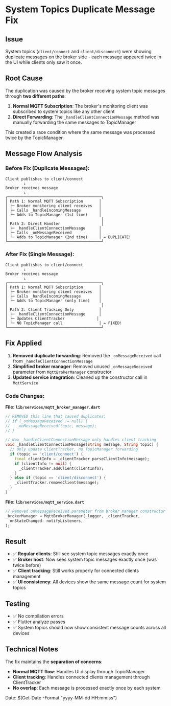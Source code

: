 # System Topics Duplicate Message Fix

## Issue
System topics (`client/connect` and `client/disconnect`) were showing duplicate messages on the broker side - each message appeared twice in the UI while clients only saw it once.

## Root Cause
The duplication was caused by the broker receiving system topic messages through **two different paths**:

1. **Normal MQTT Subscription**: The broker's monitoring client was subscribed to system topics like any other client
2. **Direct Forwarding**: The `_handleClientConnectionMessage` method was manually forwarding the same messages to TopicManager

This created a race condition where the same message was processed twice by the TopicManager.

## Message Flow Analysis

### Before Fix (Duplicate Messages):
```
Client publishes to client/connect
        ↓
Broker receives message
        ↓
┌─────────────────────────────────────────┐
│ Path 1: Normal MQTT Subscription       │
│ ├─ Broker monitoring client receives   │
│ ├─ Calls _handleIncomingMessage        │
│ └─ Adds to TopicManager (1st time)     │
│                                         │
│ Path 2: Direct Handler                  │
│ ├─ _handleClientConnectionMessage      │
│ ├─ Calls _onMessageReceived            │
│ └─ Adds to TopicManager (2nd time)     │ ← DUPLICATE!
└─────────────────────────────────────────┘
```

### After Fix (Single Message):
```
Client publishes to client/connect
        ↓
Broker receives message
        ↓
┌─────────────────────────────────────────┐
│ Path 1: Normal MQTT Subscription       │
│ ├─ Broker monitoring client receives   │
│ ├─ Calls _handleIncomingMessage        │
│ └─ Adds to TopicManager (only time)    │
│                                         │
│ Path 2: Client Tracking Only           │
│ ├─ _handleClientConnectionMessage      │
│ ├─ Updates ClientTracker              │
│ └─ NO TopicManager call                │ ← FIXED!
└─────────────────────────────────────────┘
```

## Fix Applied
1. **Removed duplicate forwarding**: Removed the `_onMessageReceived` call from `_handleClientConnectionMessage`
2. **Simplified broker manager**: Removed unused `_onMessageReceived` parameter from `MqttBrokerManager` constructor
3. **Updated service integration**: Cleaned up the constructor call in `MqttService`

### Code Changes:

**File: `lib/services/mqtt_broker_manager.dart`**
```dart
// REMOVED this line that caused duplicates:
// if (_onMessageReceived != null) {
//   _onMessageReceived(topic, message);
// }

// Now _handleClientConnectionMessage only handles client tracking
void _handleClientConnectionMessage(String message, String topic) {
  // Only update ClientTracker, no TopicManager forwarding
  if (topic == 'client/connect') {
    final clientInfo = _clientTracker.parseClientInfo(message);
    if (clientInfo != null) {
      _clientTracker.addClient(clientInfo);
    }
  } else if (topic == 'client/disconnect') {
    _clientTracker.removeClient(message);
  }
}
```

**File: `lib/services/mqtt_service.dart`**
```dart
// Removed onMessageReceived parameter from broker manager constructor
_brokerManager = MqttBrokerManager(_logger, _clientTracker, 
  onStateChanged: notifyListeners,
);
```

## Result
- ✅ **Regular clients**: Still see system topic messages exactly once
- ✅ **Broker host**: Now sees system topic messages exactly once (was twice before)
- ✅ **Client tracking**: Still works properly for connected clients management
- ✅ **UI consistency**: All devices show the same message count for system topics

## Testing
- ✅ No compilation errors
- ✅ Flutter analyze passes
- ✅ System topics should now show consistent message counts across all devices

## Technical Notes
The fix maintains the **separation of concerns**:
- **Normal MQTT flow**: Handles UI display through TopicManager
- **Client tracking**: Handles connected clients management through ClientTracker
- **No overlap**: Each message is processed exactly once by each system

Date: $(Get-Date -Format "yyyy-MM-dd HH:mm:ss")
